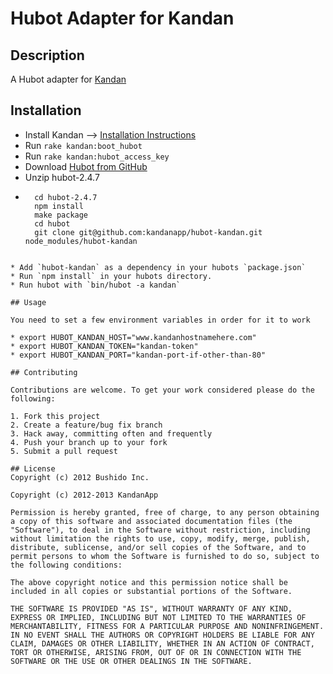 # Hubot Adapter for Kandan

## Description 
A Hubot adapter for [Kandan](http://kandanapp.com)

## Installation

* Install Kandan --> [Installation Instructions](https://github.com/kandanapp/kandan/blob/master/DEPLOY.md)
* Run `rake kandan:boot_hubot`
* Run `rake kandan:hubot_access_key`
* Download [Hubot from GitHub](https://github.com/github/hubot/archive/v2.4.7.zip)
* Unzip hubot-2.4.7
* ```
	cd hubot-2.4.7
	npm install
	make package
	cd hubot
	git clone git@github.com:kandanapp/hubot-kandan.git node_modules/hubot-kandan
 ```	

* Add `hubot-kandan` as a dependency in your hubots `package.json`
* Run `npm install` in your hubots directory.
* Run hubot with `bin/hubot -a kandan`

## Usage

You need to set a few environment variables in order for it to work

* export HUBOT_KANDAN_HOST="www.kandanhostnamehere.com" 
* export HUBOT_KANDAN_TOKEN="kandan-token"
* export HUBOT_KANDAN_PORT="kandan-port-if-other-than-80"

## Contributing

Contributions are welcome. To get your work considered please do the following:

1. Fork this project
2. Create a feature/bug fix branch
3. Hack away, committing often and frequently
4. Push your branch up to your fork
5. Submit a pull request

## License
Copyright (c) 2012 Bushido Inc.

Copyright (c) 2012-2013 KandanApp

Permission is hereby granted, free of charge, to any person obtaining a copy of this software and associated documentation files (the "Software"), to deal in the Software without restriction, including without limitation the rights to use, copy, modify, merge, publish, distribute, sublicense, and/or sell copies of the Software, and to permit persons to whom the Software is furnished to do so, subject to the following conditions:

The above copyright notice and this permission notice shall be included in all copies or substantial portions of the Software.

THE SOFTWARE IS PROVIDED "AS IS", WITHOUT WARRANTY OF ANY KIND, EXPRESS OR IMPLIED, INCLUDING BUT NOT LIMITED TO THE WARRANTIES OF MERCHANTABILITY, FITNESS FOR A PARTICULAR PURPOSE AND NONINFRINGEMENT. IN NO EVENT SHALL THE AUTHORS OR COPYRIGHT HOLDERS BE LIABLE FOR ANY CLAIM, DAMAGES OR OTHER LIABILITY, WHETHER IN AN ACTION OF CONTRACT, TORT OR OTHERWISE, ARISING FROM, OUT OF OR IN CONNECTION WITH THE SOFTWARE OR THE USE OR OTHER DEALINGS IN THE SOFTWARE.